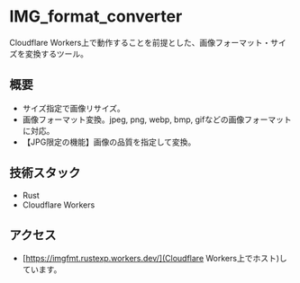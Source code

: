 # IMG_format_converter
Cloudflare Workers上で動作することを前提とした、画像フォーマット・サイズを変換するツール。

## 概要
- サイズ指定で画像リサイズ。
- 画像フォーマット変換。jpeg, png, webp, bmp, gifなどの画像フォーマットに対応。
- 【JPG限定の機能】画像の品質を指定して変換。

## 技術スタック
- Rust
- Cloudflare Workers

## アクセス
- [https://imgfmt.rustexp.workers.dev/](Cloudflare Workers上でホスト)しています。